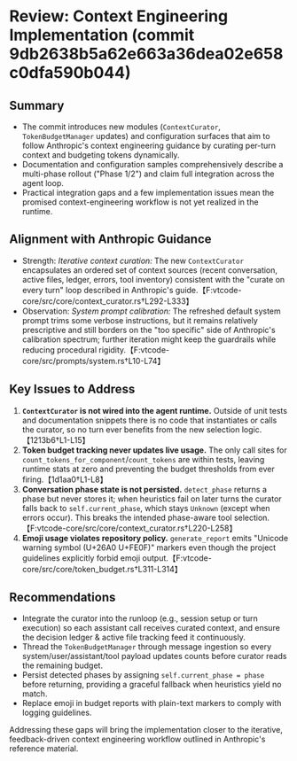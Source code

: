 # Review: Context Engineering Implementation (commit 9db2638b5a62e663a36dea02e658c0dfa590b044)

## Summary
- The commit introduces new modules (`ContextCurator`, `TokenBudgetManager` updates) and configuration surfaces that aim to follow Anthropic's context engineering guidance by curating per-turn context and budgeting tokens dynamically.
- Documentation and configuration samples comprehensively describe a multi-phase rollout ("Phase 1/2") and claim full integration across the agent loop.
- Practical integration gaps and a few implementation issues mean the promised context-engineering workflow is not yet realized in the runtime.

## Alignment with Anthropic Guidance
- Strength: *Iterative context curation:* The new `ContextCurator` encapsulates an ordered set of context sources (recent conversation, active files, ledger, errors, tool inventory) consistent with the "curate on every turn" loop described in Anthropic's guide.【F:vtcode-core/src/core/context_curator.rs†L292-L333】
- Observation: *System prompt calibration:* The refreshed default system prompt trims some verbose instructions, but it remains relatively prescriptive and still borders on the "too specific" side of Anthropic's calibration spectrum; further iteration might keep the guardrails while reducing procedural rigidity.【F:vtcode-core/src/prompts/system.rs†L10-L74】

## Key Issues to Address
1. **`ContextCurator` is not wired into the agent runtime.** Outside of unit tests and documentation snippets there is no code that instantiates or calls the curator, so no turn ever benefits from the new selection logic.【1213b6†L1-L15】
2. **Token budget tracking never updates live usage.** The only call sites for `count_tokens_for_component`/`count_tokens` are within tests, leaving runtime stats at zero and preventing the budget thresholds from ever firing.【1d1aa0†L1-L8】
3. **Conversation phase state is not persisted.** `detect_phase` returns a phase but never stores it; when heuristics fail on later turns the curator falls back to `self.current_phase`, which stays `Unknown` (except when errors occur). This breaks the intended phase-aware tool selection.【F:vtcode-core/src/core/context_curator.rs†L220-L258】
4. **Emoji usage violates repository policy.** `generate_report` emits "Unicode warning symbol (U+26A0 U+FE0F)" markers even though the project guidelines explicitly forbid emoji output.【F:vtcode-core/src/core/token_budget.rs†L311-L314】

## Recommendations
- Integrate the curator into the runloop (e.g., session setup or turn execution) so each assistant call receives curated context, and ensure the decision ledger & active file tracking feed it continuously.
- Thread the `TokenBudgetManager` through message ingestion so every system/user/assistant/tool payload updates counts before curator reads the remaining budget.
- Persist detected phases by assigning `self.current_phase = phase` before returning, providing a graceful fallback when heuristics yield no match.
- Replace emoji in budget reports with plain-text markers to comply with logging guidelines.

Addressing these gaps will bring the implementation closer to the iterative, feedback-driven context engineering workflow outlined in Anthropic's reference material.

